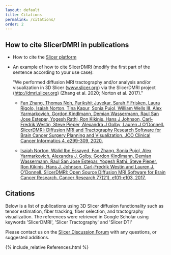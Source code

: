 ```yaml
---
layout: default
title: Citations 
permalink: /citations/
order: 2
---
```


How to cite SlicerDMRI in publications
--------------------------------------
* How to cite the [Slicer platform](http://wiki.slicer.org/slicerWiki/index.php/CitingSlicer)
* An example of how to cite SlicerDMRI (modify the first part of the sentence according to your use case):

    "We performed diffusion MRI tractography and/or analysis and/or visualization in 3D Slicer (www.slicer.org) via the SlicerDMRI project (http://dmri.slicer.org) (Zhang et al. 2020; Norton et al. 2017)."
    
    - [Fan Zhang, Thomas Noh, Parikshit Juvekar, Sarah F Frisken, Laura Rigolo, Isaiah Norton, Tina Kapur, Sonia Pujol, William Wells III, Alex Yarmarkovich, Gordon Kindlmann, Demian Wassermann, Raul San Jose Estepar, Yogesh Rathi, Ron Kikinis, Hans J Johnson, Carl-Fredrik Westin, Steve Pieper, Alexandra J Golby, Lauren J O'Donnell. SlicerDMRI: Diffusion MRI and Tractography Research Software for Brain Cancer Surgery Planning and Visualization. JCO Clinical Cancer Informatics 4, e299-309, 2020.](http://cancerres.aacrjournals.org/content/77/21/e101)
    
    - [Isaiah Norton, Walid Ibn Essayed, Fan Zhang, Sonia Pujol, Alex Yarmarkovich, Alexandra J. Golby, Gordon Kindlmann, Demian Wassermann, Raul San Jose Estepar, Yogesh Rathi, Steve Pieper, Ron Kikinis, Hans J. Johnson, Carl-Fredrik Westin and Lauren J. O'Donnell. SlicerDMRI: Open Source Diffusion MRI Software for Brain Cancer Research. Cancer Research 77(21), e101-e103, 2017.](http://cancerres.aacrjournals.org/content/77/21/e101)


Citations
---------

Below is a list of publications using 3D Slicer diffusion functionality such as tensor estimation, fiber tracking, fiber selection, and tractography visualization. The references were retrieved in Google Scholar using keywords 'SlicerDMRI', 'Slicer Tractography' and 'Slicer DTI'

Please contact us on the [Slicer Discussion Forum](https://discourse.slicer.org/c/community/slicerdmri) with any questions, or suggested additions.

{% include_relative References.html %}
